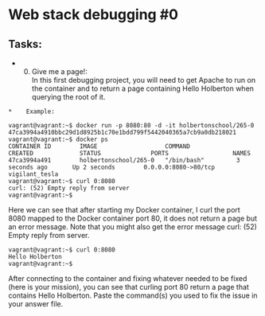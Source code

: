 # Web stack debugging #0

## Tasks:

*    0. Give me a page!:\
    In this first debugging project, you will need to get Apache to run on the container and to return a page containing Hello Holberton when querying the root of it.

    *    Example:
```shell
vagrant@vagrant:~$ docker run -p 8080:80 -d -it holbertonschool/265-0 
47ca3994a4910bbc29d1d8925b1c70e1bdd799f5442040365a7cb9a0db218021 
vagrant@vagrant:~$ docker ps 
CONTAINER ID        IMAGE                   COMMAND             CREATED             STATUS              PORTS                  NAMES 
47ca3994a491        holbertonschool/265-0   "/bin/bash"         3 seconds ago       Up 2 seconds        0.0.0.0:8080->80/tcp   vigilant_tesla 
vagrant@vagrant:~$ curl 0:8080 
curl: (52) Empty reply from server 
vagrant@vagrant:~$ 
```

Here we can see that after starting my Docker container, I curl the port 8080 mapped to the Docker container port 80, it does not return a page but an error message. Note that you might also get the error message curl: (52) Empty reply from server.

```shell
vagrant@vagrant:~$ curl 0:8080 
Hello Holberton 
vagrant@vagrant:~$ 
```
After connecting to the container and fixing whatever needed to be fixed (here is your mission), you can see that curling port 80 return a page that contains Hello Holberton. Paste the command(s) you used to fix the issue in your answer file.
